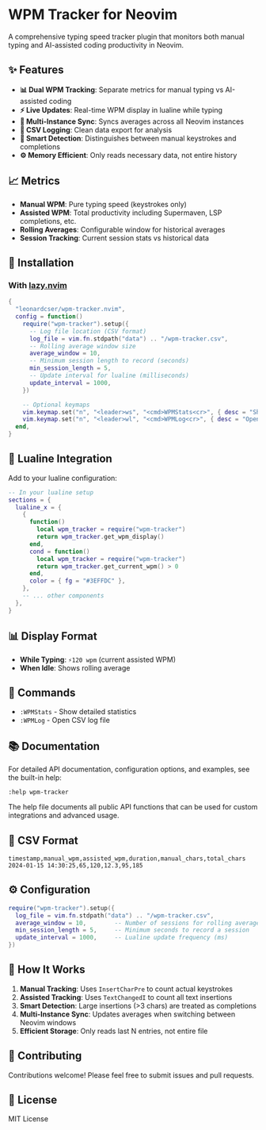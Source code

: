 # WPM Tracker for Neovim

A comprehensive typing speed tracker plugin that monitors both manual typing and
AI-assisted coding productivity in Neovim.

## ✨ Features

- **📊 Dual WPM Tracking**: Separate metrics for manual typing vs AI-assisted
  coding
- **⚡ Live Updates**: Real-time WPM display in lualine while typing
- **🔄 Multi-Instance Sync**: Syncs averages across all Neovim instances
- **💾 CSV Logging**: Clean data export for analysis
- **🎯 Smart Detection**: Distinguishes between manual keystrokes and
  completions
- **⚙️ Memory Efficient**: Only reads necessary data, not entire history

## 📈 Metrics

- **Manual WPM**: Pure typing speed (keystrokes only)
- **Assisted WPM**: Total productivity including Supermaven, LSP completions,
  etc.
- **Rolling Averages**: Configurable window for historical averages
- **Session Tracking**: Current session stats vs historical data

## 🚀 Installation

### With [lazy.nvim](https://github.com/folke/lazy.nvim)

```lua
{
  "leonardcser/wpm-tracker.nvim",
  config = function()
    require("wpm-tracker").setup({
      -- Log file location (CSV format)
      log_file = vim.fn.stdpath("data") .. "/wpm-tracker.csv",
      -- Rolling average window size
      average_window = 10,
      -- Minimum session length to record (seconds)
      min_session_length = 5,
      -- Update interval for lualine (milliseconds)
      update_interval = 1000,
    })

    -- Optional keymaps
    vim.keymap.set("n", "<leader>ws", "<cmd>WPMStats<cr>", { desc = "Show WPM statistics" })
    vim.keymap.set("n", "<leader>wl", "<cmd>WPMLog<cr>", { desc = "Open WPM log file" })
  end,
}
```

## 🎨 Lualine Integration

Add to your lualine configuration:

```lua
-- In your lualine setup
sections = {
  lualine_x = {
    {
      function()
        local wpm_tracker = require("wpm-tracker")
        return wpm_tracker.get_wpm_display()
      end,
      cond = function()
        local wpm_tracker = require("wpm-tracker")
        return wpm_tracker.get_current_wpm() > 0
      end,
      color = { fg = "#3EFFDC" },
    },
    -- ... other components
  },
}
```

## 📊 Display Format

- **While Typing**: `⚡120 wpm` (current assisted WPM)
- **When Idle**: Shows rolling average

## 🔧 Commands

- `:WPMStats` - Show detailed statistics
- `:WPMLog` - Open CSV log file

## 📚 Documentation

For detailed API documentation, configuration options, and examples, see the
built-in help:

```vim
:help wpm-tracker
```

The help file documents all public API functions that can be used for custom
integrations and advanced usage.

## 📁 CSV Format

```csv
timestamp,manual_wpm,assisted_wpm,duration,manual_chars,total_chars
2024-01-15 14:30:25,65,120,12.3,95,185
```

## ⚙️ Configuration

```lua
require("wpm-tracker").setup({
  log_file = vim.fn.stdpath("data") .. "/wpm-tracker.csv",
  average_window = 10,        -- Number of sessions for rolling average
  min_session_length = 5,     -- Minimum seconds to record a session
  update_interval = 1000,     -- Lualine update frequency (ms)
})
```

## 🎯 How It Works

1. **Manual Tracking**: Uses `InsertCharPre` to count actual keystrokes
2. **Assisted Tracking**: Uses `TextChangedI` to count all text insertions
3. **Smart Detection**: Large insertions (>3 chars) are treated as completions
4. **Multi-Instance Sync**: Updates averages when switching between Neovim
   windows
5. **Efficient Storage**: Only reads last N entries, not entire file

## 🤝 Contributing

Contributions welcome! Please feel free to submit issues and pull requests.

## 📄 License

MIT License

